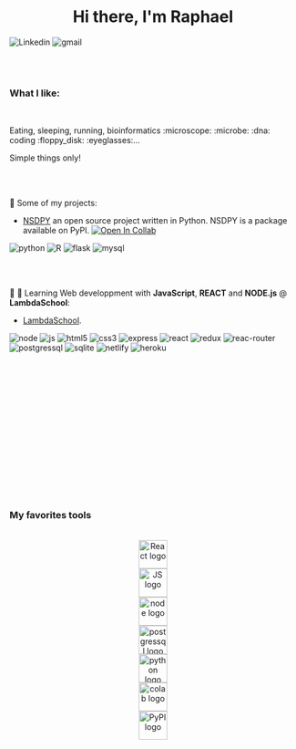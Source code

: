 <div align="center"><h1> Hi there, I'm Raphael </h1></div>

![Linkedin](https://img.shields.io/badge/LinkedIn-0077B5?style=for-the-badge&logo=linkedin&logoColor=white)
![gmail](https://img.shields.io/badge/Gmail-D14836?style=for-the-badge&logo=gmail&logoColor=white)

<br/><br/>
<h3> What I like: </h3>
<br/>
<p> Eating, sleeping, running, bioinformatics :microscope: :microbe: :dna: coding :floppy_disk: :eyeglasses:...  </p>
<p> Simple things only!</p>
<br/><br/>

:open_file_folder: Some of my projects:
  
  
   - [NSDPY](https://github.com/RaphaelHebert/nsdpy) an open source project written in Python. NSDPY is a package available on PyPI. [![Open In Collab](https://colab.research.google.com/assets/colab-badge.svg)](https://colab.research.google.com/github/Naereen/badges)

   


![python](https://img.shields.io/badge/Python-3776AB?style=for-the-badge&logo=python&logoColor=white)
![R](https://img.shields.io/badge/R-276DC3?style=for-the-badge&logo=r&logoColor=white)
![flask](https://img.shields.io/badge/Flask-000000?style=for-the-badge&logo=flask&logoColor=white)
![mysql](https://img.shields.io/badge/MySQL-00000F?style=for-the-badge&logo=mysql&logoColor=white)

   <br/><br/>
    
   

:school: :notebook: Learning Web developpment with __JavaScript__, __REACT__ and __NODE.js__ @ __LambdaSchool__:


   - [LambdaSchool](https://github.com/RaphaelHebert/LambdaSchool). 
   

 
  ![node](https://img.shields.io/badge/Node.js-43853D?style=for-the-badge&logo=node.js&logoColor=white)
  ![js](https://img.shields.io/badge/JavaScript-F7DF1E?style=for-the-badge&logo=javascript&logoColor=black)
  ![html5](https://img.shields.io/badge/HTML5-E34F26?style=for-the-badge&logo=html5&logoColor=white)
  ![css3](https://img.shields.io/badge/CSS3-1572B6?style=for-the-badge&logo=css3&logoColor=white)
  ![express](https://img.shields.io/badge/Express.js-404D59?style=for-the-badge)
  ![react](https://img.shields.io/badge/React-20232A?style=for-the-badge&logo=react&logoColor=61DAFB)
  ![redux](https://img.shields.io/badge/Redux-593D88?style=for-the-badge&logo=redux&logoColor=white)
  ![reac-router](https://img.shields.io/badge/React_Router-CA4245?style=for-the-badge&logo=react-router&logoColor=white)
  ![postgressql](https://img.shields.io/badge/PostgreSQL-316192?style=for-the-badge&logo=postgresql&logoColor=white)
  ![sqlite](https://img.shields.io/badge/SQLite-07405E?style=for-the-badge&logo=sqlite&logoColor=white)
  ![netlify](https://img.shields.io/badge/Netlify-00C7B7?style=for-the-badge&logo=netlify&logoColor=white)
  ![heroku](https://img.shields.io/badge/Heroku-430098?style=for-the-badge&logo=heroku&logoColor=white)
   
  
<br/><br/><br/><br/><br/><br/><br/><br/><br/><br/><br/><br/><br/><br/>
<h3>My favorites tools</h3>
</br>
<div align="center">
     <div class="inline-block">
	<img src="https://upload.wikimedia.org/wikipedia/commons/a/a7/React-icon.svg" alt="React logo" width="50"/>
	</div>
	<div class="inline-block">
	     <img src="https://upload.wikimedia.org/wikipedia/commons/6/6a/JavaScript-logo.png" alt="JS logo" width="50"/>
	</div>
	<div class="inline-block">
	     <img src="https://upload.wikimedia.org/wikipedia/commons/d/d9/Node.js_logo.svg" alt="node logo" width="50"/>
	</div>
	<div class="inline-block">
	     <img src="https://wiki.postgresql.org/images/a/a4/PostgreSQL_logo.3colors.svg" alt="postgressql logo" width="50"/>
	</div>
	<div class="inline-block">
	     <img src="https://upload.wikimedia.org/wikipedia/commons/c/c3/Python-logo-notext.svg" alt="python logo" width="50"/>
	</div>
	<div class="inline-block">
	     <img src="https://upload.wikimedia.org/wikipedia/commons/d/d0/Google_Colaboratory_SVG_Logo.svg" alt="colab logo" width="50"/>
	</div>
	<div class="inline-block">
	     <img src="https://upload.wikimedia.org/wikipedia/commons/6/64/PyPI_logo.svg" alt="PyPI logo" width="50"/></div>
	
</div>
  
  
  
  
  
  

